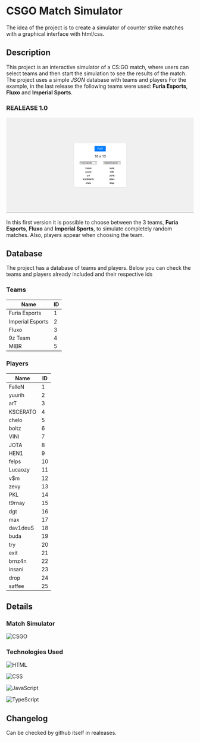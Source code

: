 # CSGO Match Simulator
The idea of ​​the project is to create a simulator of counter strike matches with a graphical interface with html/css.

## Description
This project is an interactive simulator of a CS:GO match, where users can select teams and then start the simulation to see the results of the match. The project uses a simple *JSON* database with teams and players For the example, in the last release the following teams were used: **Furia Esports**, **Fluxo** and **Imperial Sports**.

### REALEASE 1.0

![PRINT](/assets/print1.png)

In this first version it is possible to choose between the 3 teams, **Furia Esports**, **Fluxo** and **Imperial Sports**, to simulate  completely random matches. Also, players appear when choosing the team.

## Database

The project has a database of teams and players. Below you can check the teams and players already included and their respective ids

### Teams

| Name             | ID |
|------------------|----|
| Furia Esports    | 1  |
| Imperial Esports | 2  |
| Fluxo            | 3  |
| 9z Team          | 4  |
| MIBR             | 5  |

### Players

| Name     | ID |
|----------|----|
| FalleN   | 1  |
| yuurih   | 2  |
| arT      | 3  |
| KSCERATO | 4  |
| chelo    | 5  |
| boltz    | 6  |
| VINI     | 7  |
| JOTA     | 8  |
| HEN1     | 9  |
| felps    | 10 |
| Lucaozy  | 11 |
| v$m      | 12 |
| zevy     | 13 |
| PKL      | 14 |
| t9rnay   | 15 |
| dgt      | 16 |
| max      | 17 |
| dav1deuS | 18 |
| buda     | 19 |
| try      | 20 |
| exit     | 21 |
| brnz4n   | 22 |
| insani   | 23 |
| drop     | 24 |
| saffee   | 25 |

## Details

### Match Simulator

![CSGO](https://img.shields.io/badge/Counter_Strike-000000?style=for-the-badge&logo=counter-strike&logoColor=white)

### Technologies Used

![HTML](https://img.shields.io/badge/html5-%23E34F26.svg?style=for-the-badge&logo=html5&logoColor=white)

![CSS](https://img.shields.io/badge/css3-%231572B6.svg?style=for-the-badge&logo=css3&logoColor=white)

![JavaScript](https://img.shields.io/badge/javascript-%23323330.svg?style=for-the-badge&logo=javascript&logoColor=%23F7DF1E)

![TypeScript](https://img.shields.io/badge/typescript-%231572B6.svg?style=for-the-badge&logo=typescript&logoColor=white)

## Changelog
Can be checked by github itself in realeases.
